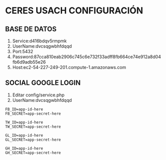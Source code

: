 # CERES USACH CONFIGURACIÓN

## BASE DE DATOS
1. Service:d416bdqv5rmpmk
2. UserName:dvcsqgwbhfdqqd
3. Port:5432
4. Password:87cca810eab2906c745c6e732f33adff8fb664ce74e912a8d04fb6d9adb55e26
5. Host:ec2-54-227-249-201.compute-1.amazonaws.com

## SOCIAL GOOGLE LOGIN
1. Editar config/service.php
2. UserName:dvcsqgwbhfdqqd
```
FB_ID=app-id-here
FB_SECRET=app-secret-here

TW_ID=app-id-here
TW_SECRET=app-secret-here

GL_ID=app-id-here
GL_SECRET=app-secret-here

GH_ID=app-id-here
GH_SECRET=app-secret-here
```
 
